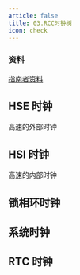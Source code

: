 ```yaml
---
article: false
title: 03.RCC时钟树
icon: check
---
```


### 资料
[指南者资料](https://doc.embedfire.com/products/link/zh/latest/mcu/stm32/ebf_stm32f103_zhinanzhe/download/stm32f103_zhinanzhe.html)

## HSE 时钟
高速的外部时钟

## HSI 时钟
高速的内部时钟

## 锁相环时钟



## 系统时钟


## RTC 时钟





